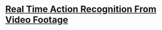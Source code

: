 # [Real Time Action Recognition From Video Footage](https://github.com/mushfiqulIslam/real-time-action-recognition-from-video-footage)
